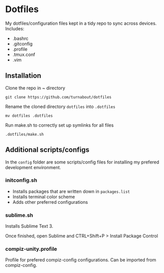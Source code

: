 # Dotfiles

My dotfiles/configuration files kept in a tidy repo to sync across devices. Includes:

* .bashrc
* .gitconfig
* .profile
* .tmux.conf
* .vim



## Installation

Clone the repo in ~ directory 

```
git clone https://github.com/turnabout/dotfiles
```


Rename the cloned directory `dotfiles` into `.dotfiles`

```
mv dotfiles .dotfiles
```


Run make.sh to correctly set up symlinks for all files

```
.dotfiles/make.sh
```



## Additional scripts/configs

In the `config` folder are some scripts/config files for installing my prefered development environment.



### initconfig.sh

* Installs packages that are written down in `packages.list`
* Installs terminal color scheme
* Adds other preferred configurations



### sublime.sh

Installs Sublime Text 3.

Once finished, open Sublime and CTRL+Shift+P > Install Package Control



### compiz-unity.profile

Profile for prefered compiz-config configurations. Can be imported from compiz-config.